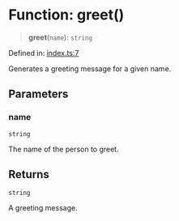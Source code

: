 # Function: greet()

> **greet**(`name`): `string`

Defined in:
[index.ts:7](https://github.com/The-Node-Forge/npm-template/blob/9a4bccb275d35b09a8ccd178c4ee475c93e4386f/src/index.ts#L7)

Generates a greeting message for a given name.

## Parameters

### name

`string`

The name of the person to greet.

## Returns

`string`

A greeting message.
